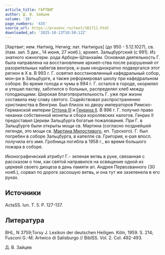 ```yaml
---
article_title: ГАРТВИГ
author: Д. В. Зайцев
volume: '10'
page_numbers: '435'
source_url: https://pravenc.ru/text/161711.html
downloaded_at: '2025-10-13T10:50:12Z'
---
```


[Хартвиг; нем. Hartwig, Herwig; лат. Hartwigus] (до 950 - 5.12.1027), св. (пам. зап. 5 дек., 14 июня, 27 нояб.), архиеп. Зальцбургский (с 991). Из знатного южногерм. рода Арборн-Шпанхайм. Основная деятельность Г. была направлена на восстановление архиеп-ства после разрушений от разорительных набегов венгров, к-рым неоднократно подвергался этот регион в X в. В 993 г. Г. освятил восстановленный кафедральный собор, мон-ри в Зальцбурге, а также реформировал школу при кафедральном соборе. Во время голода и чумы в 994 г. Г. остался в городе, окормлял и утешал паству, заботился о больных, распределял хлеб между голодающими. Широкая благотворительность Г. уже при жизни составила ему славу святого. Содействовал распространению христианства в Венгрии. Был близок ко двору императоров Римско-Германской империи [Оттона III](<https://pravenc.ru/text/Оттона III.html>) и [Генриха II](<https://pravenc.ru/text/Генриха II.html>). В 996 г. Г. получил право чеканки собственной монеты и сбора королевских налогов. Генрих II предоставил Церкви Зальцбурга богатые пожалования. При Г. в Зальцбурге были открыты мощи св. Мартина (согласно позднейшей легенде, это мощи св. [Мартина Милостивого](<https://pravenc.ru/text/Мартина Милостивого.html>), еп. Турского). Г. был погребен в соборе Зальцбурга, в капелле св. Григория, к-рая впосл. получила его имя. Гробница погибла в 1958 г., во время большого пожара в соборе.

Иконографический атрибут Г.- зеленая ветвь в руке, связанная с рассказом о том, как святой направился на освящение одной из церквей своего диоцеза в день памяти ап. Андрея Первозванного (30 нояб.), сорвал по дороге засохшую ветвь, и она тут же зазеленела в его руках.

## Источники

ActaSS. Iun. T. 5. P. 127-137.

## Литература

BHL, N 3759;Torsy J. Lexikon der deutschen Heiligen. Köln, 1959. S. 214; Fusconi G.-M. Artwico di Salisburgo // BiblSS. Vol. 2. Col. 492-493.

Д. В. Зайцев
